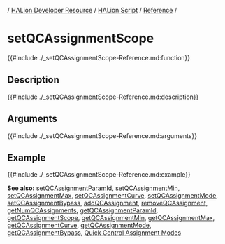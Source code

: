 / [HALion Developer Resource](../../HALion-Developer-Resource.md) / [HALion Script](./HALion-Script.md) / [Reference](./Reference.md) /

# setQCAssignmentScope

{{#include ./_setQCAssignmentScope-Reference.md:function}}

## Description

{{#include ./_setQCAssignmentScope-Reference.md:description}}

## Arguments

{{#include ./_setQCAssignmentScope-Reference.md:arguments}}

## Example

{{#include ./_setQCAssignmentScope-Reference.md:example}}

**See also:** [setQCAssignmentParamId](./setQCAssignmentParamId.md), [setQCAssignmentMin](./setQCAssignmentMin.md), [setQCAssignmentMax](./setQCAssignmentMax.md), [setQCAssignmentCurve](./setQCAssignmentCurve.md), [setQCAssignmentMode](./setQCAssignmentMode.md), [setQCAssignmentBypass](./setQCAssignmentBypass.md), [addQCAssignment](./addQCAssignment.md), [removeQCAssignment](./removeQCAssignment.md), [getNumQCAssignments](./getNumQCAssignments.md), [getQCAssignmentParamId](./getQCAssignmentParamId.md), [getQCAssignmentScope](./getQCAssignmentScope.md), [getQCAssignmentMin](./getQCAssignmentMin.md), [getQCAssignmentMax](./getQCAssignmentMax.md), [getQCAssignmentCurve](./getQCAssignmentCurve.md), [getQCAssignmentMode](./getQCAssignmentMode.md), [getQCAssignmentBypass](./getQCAssignmentBypass.md), [Quick Control Assignment Modes](./Quick-Control-Assignment-Modes.md)